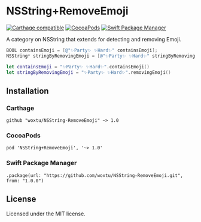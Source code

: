 # NSString+RemoveEmoji

[![Carthage compatible](https://img.shields.io/badge/Carthage-compatible-4BC51D.svg?style=flat-square)](https://github.com/Carthage/Carthage)
[![CocoaPods](https://img.shields.io/cocoapods/v/NSString+RemoveEmoji.svg?style=flat-square)](https://cocoapods.org/pods/NSString+RemoveEmoji)
[![Swift Package Manager](https://img.shields.io/badge/Swift%20Package%20Manager-compatible-brightgreen.svg?style=flat-square)](https://github.com/apple/swift-package-manager)

A category on NSString that extends for detecting and removing Emoji.

```objectivec
BOOL containsEmoji = [@"✨Party✨ ✨Hard✨" containsEmoji];
NSString* stringByRemovingEmoji = [@"✨Party✨ ✨Hard✨" stringByRemovingEmoji];
```

```swift
let containsEmoji = "✨Party✨ ✨Hard✨".containsEmoji()
let stringByRemovingEmoji = "✨Party✨ ✨Hard✨".removingEmoji()
```

## Installation

### Carthage

```
github "woxtu/NSString-RemoveEmoji" ~> 1.0
```

### CocoaPods

```
pod 'NSString+RemoveEmoji', '~> 1.0'
```

### Swift Package Manager

```
.package(url: "https://github.com/woxtu/NSString-RemoveEmoji.git", from: "1.0.0")

```

## License

Licensed under the MIT license.
